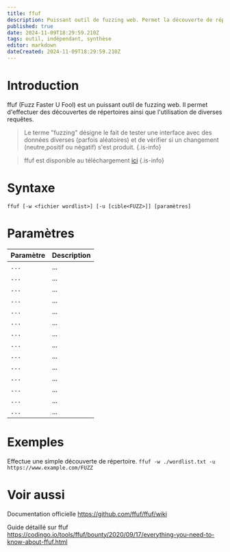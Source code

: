 ```yaml
---
title: ffuf
description: Puissant outil de fuzzing web. Permet la découverte de répertoires, et l'utilisation de diverses requêtes.
published: true
date: 2024-11-09T18:29:59.210Z
tags: outil, indépendant, synthèse
editor: markdown
dateCreated: 2024-11-09T18:29:59.210Z
---
```


# Introduction

ffuf (Fuzz Faster U Fool) est un puissant outil de fuzzing web. Il permet d'effectuer des découvertes de répertoires ainsi que l'utilisation de diverses requêtes.

> Le terme "fuzzing" désigne le fait de tester une interface avec des données diverses (parfois aléatoires) et de vérifier si un changement (neutre,positif ou négatif) s'est produit.
{.is-info}

> ffuf est disponible au téléchargement [ici](https://github.com/ffuf/ffuf)
{.is-info}

# Syntaxe

`ffuf [-w <fichier wordlist>] [-u [cible<FUZZ>]] [paramètres]`

# Paramètres

| Paramètre | Description |
| --------- | ----------- |
| `...`     | ...         |
| `...`     | ...         |
| `...`     | ...         |
| `...`     | ...         |
| `...`     | ...         |
| `...`     | ...         |
| `...`     | ...         |
| `...`     | ...         |
| `...`     | ...         |
| `...`     | ...         |
| `...`     | ...         |
| `...`     | ...         |
| `...`     | ...         |
| `...`     | ...         |

# Exemples

Effectue une simple découverte de répertoire.
`ffuf -w ./wordlist.txt -u https://www.example.com/FUZZ`

# Voir aussi

Documentation officielle
https://github.com/ffuf/ffuf/wiki

Guide détaillé sur ffuf
https://codingo.io/tools/ffuf/bounty/2020/09/17/everything-you-need-to-know-about-ffuf.html
